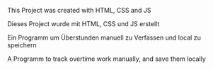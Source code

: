 This Project was created with HTML, CSS and JS

Dieses Project wurde mit HTML, CSS und JS erstellt

Ein Programm um Überstunden manuell zu Verfassen und local zu speichern

A Programm to track overtime work manually, and save them locally
